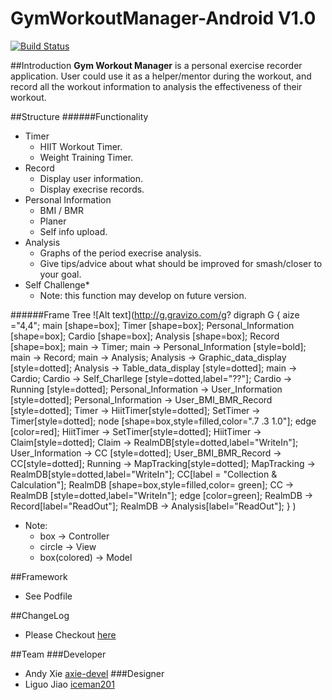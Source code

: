 # GymWorkoutManager-Android V1.0
[![Build Status](https://travis-ci.org/NZSwift/GymWorkoutManager-Android.svg?branch=master)](https://travis-ci.org/NZSwift/GymWorkoutManager-Android)

##Introduction
**Gym Workout Manager** is a personal exercise recorder application. User could use it as a helper/mentor during the workout, and record all the workout information to analysis the effectiveness of their workout.

##Structure
######Functionality
* Timer
	* HIIT Workout Timer.
	* Weight Training Timer.
* Record
	* Display user information.
	* Display execrise records.
* Personal Information
	* BMI / BMR
	* Planer
	* Self info upload.
* Analysis
	* Graphs of the period execrise analysis.
	* Give tips/advice about what should be improved for smash/closer to your goal.
* Self Challenge*
	* Note: this function may develop on future version.

######Frame Tree
![Alt text](http://g.gravizo.com/g?
  digraph G {
    aize ="4,4";
    main [shape=box]; Timer [shape=box]; Personal_Information [shape=box]; Cardio [shape=box]; Analysis [shape=box]; Record [shape=box];
    main -> Timer;
    main -> Personal_Information [style=bold];
    main -> Record;
    main -> Analysis;
    Analysis -> Graphic_data_display [style=dotted];
    Analysis -> Table_data_display [style=dotted];
    main -> Cardio;
    Cardio -> Self_Charllege [style=dotted,label="??"]; 
    Cardio -> Running [style=dotted];
    Personal_Information -> User_Information [style=dotted];
    Personal_Information -> User_BMI_BMR_Record [style=dotted];
    Timer -> HiitTimer[style=dotted];
    SetTimer -> Timer[style=dotted];
    node [shape=box,style=filled,color=".7 .3 1.0"];
    edge [color=red];
    HiitTimer -> SetTimer[style=dotted];
    HiitTimer -> Claim[style=dotted];
    Claim -> RealmDB[style=dotted,label="WriteIn"];
    User_Information -> CC [style=dotted];
    User_BMI_BMR_Record -> CC[style=dotted];
    Running -> MapTracking[style=dotted];
    MapTracking -> RealmDB[style=dotted,label="WriteIn"];
    CC[label = "Collection & Calculation"];
    RealmDB [shape=box,style=filled,color= green];
    CC -> RealmDB [style=dotted,label="WriteIn"];
    edge [color=green];
    RealmDB -> Record[label="ReadOut"];
    RealmDB -> Analysis[label="ReadOut"];
  }
)
 - Note: 
  	- box -> Controller
 	- circle -> View
 	- box(colored) -> Model

##Framework
* See Podfile

##ChangeLog
* Please Checkout [here](https://github.com/NZSwift/GymWorkoutManager-Andriod/wiki)

##Team
###Developer
* Andy Xie [axie-devel](https://github.com/axie-devel)
###Designer
* Liguo Jiao [iceman201](https://github.com/iceman201)
